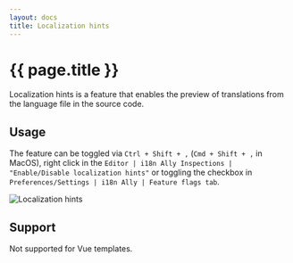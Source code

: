```yaml
---
layout: docs
title: Localization hints
---
```


<h1>{{ page.title }}</h1>

Localization hints is a feature that enables the preview of translations from the
language file in the source code.

## Usage

The feature can be toggled via `Ctrl + Shift + ,` (`Cmd + Shift + ,` in MacOS),
right click in the `Editor | i18n Ally Inspections | "Enable/Disable localization hints"`
or toggling the checkbox in `Preferences/Settings | i18n Ally | Feature flags tab`.

![Localization hints](assets/localization-hints.gif)

## Support

Not supported for Vue templates.
